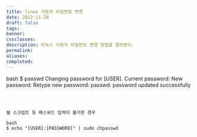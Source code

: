 ```yaml
---
title: linux 사용자 비밀번호 변경
date: 2022-11-28
draft: false
tags: 
banner: 
cssclasses: 
description: 리눅스 사용자 비밀번호 변경 방법을 알아본다.
permalink: 
aliases: 
completed:
---
```

bash
$ passwd
Changing password for [USER].
Current password:
New password:
Retype new password:
passwd: password updated successfully
```

  

쉘 스크립트 등 패스워드 입력이 불가한 경우

bash
$ echo "[USER]:[PASSWORD]" | sudo chpasswd
```
